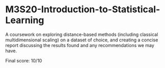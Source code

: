 # M3S20-Introduction-to-Statistical-Learning

A coursework on exploring distance-based methods (including classical multidimensional scaling) on a dataset of choice, and creating a concise report discussing the results found and any recommendations we may have.

Final score: 10/10
